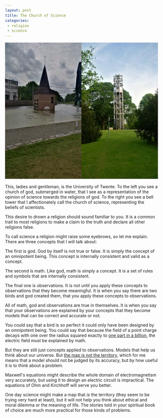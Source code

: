 ```yaml
---
layout: post
title: The Church of Science
categories:
 - religion
 - science
---
```


![The church of science](/images/church.jpg)

This, ladies and gentleman, is the University of Twente. To the left you see a church of god, submerged in water, that I see as a representation of the opinion of science towards the religions of god. To the right you see a bell tower that I affectionately call the church of science, representing the beliefs of scientists.

This desire to drown a religion should sound familiar to you. It is a common trait to most religions to make a claim to the truth and declare all other religions false.

To call science a religion might raise some eyebrows, so let me explain. There are three concepts that I will talk about:

The first is god. God by itself is not true or false. It is simply the concept of an omnipotent being. This concept is internally consistent and valid as a concept.

The second is math. Like god, math is simply a concept. It is a set of rules and symbols that are internally consistent.

The final one is observations. It is not until you apply these concepts to observations that they become meaningful. It is when you say there are two birds and god created them, that you apply these concepts to observations.

All of math, god and observations are true in themselves. It is when you say that your observations are explained by your concepts that they become models that can be correct and accurate or not.

You could say that a bird is so perfect it could only have been designed by an omnipotent being. You could say that because the field of a point charge decays with one over the radius squared exactly to [one part in a billion](http://www.feynmanlectures.caltech.edu/II_05.html#Ch5-S8), the electric field must be explained by math.

But they are still just concepts applied to observations. Models that help us think about our universe. But [the map is not the territory](https://en.wikipedia.org/wiki/Map%E2%80%93territory_relation), which for me means that a model should not be judged by its accuracy, but by how useful it is to think about a problem.

Maxwell's equations might describe the whole domain of electromagnetism very accurately, but using it to design an electric circuit is impractical. The equations of Ohm and Kirchhoff will serve you better.

One day science might make a map that *is* the territory (they seem to be trying very hard at least), but it will not help you think about ethical and moral dilemma or the meaning of life. The stories told in your spiritual book of choice are much more practical for those kinds of problems.
